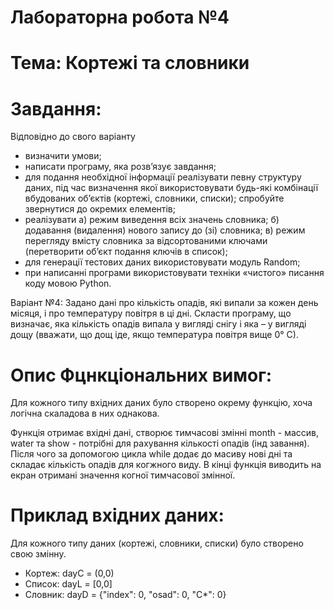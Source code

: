 # Лабораторна робота №4

# Тема: Кортежі та cловники 

# Завдання: 

Відповідно до свого варіанту
- визначити умови;
- написати програму, яка розв’язує завдання;
- для подання необхідної інформації реалізувати певну структуру даних, під час визначення якої використовувати будь-які комбінації вбудованих об’єктів (кортежі, словники, списки); спробуйте звернутися до окремих елементів;
- реалізувати a) режим виведення всіх значень словника; б) додавання (видалення) нового запису до (зі) словника; в) режим перегляду вмісту словника за відсортованими ключами (перетворити об’єкт подання ключів в список);
- для генерації тестових даних використовувати модуль Random;
- при написанні програми використовувати техніки «чистого» писання коду мовою Python.

Варіант №4: Задано дані про кількість опадів, які випали за кожен день місяця, і про температуру повітря в ці дні. Скласти програму, що визначає, яка кількість опадів випала у вигляді снігу і яка – у вигляді дощу (вважати, що дощ іде, якщо температура повітря вище 0° С).

# Опис Фцнкціональних вимог:

Для кожного типу вхідних даних було створено окрему функцію, хоча логічна скаладова в них однакова.

Функція отримає вхідні дані, створює тимчасові змінні month - массив, water та show - потрібні для рахування кількості опадів (інд завання).
Після чого за допомогою цикла while додає до масиву нові дні та складає кількість опадів для когжного виду.
В кінці функція виводить на екран отримані значення когної тимчасової змінної.

# Приклад вхідних даних:

Для кожного типу даних (кортежі, словники, списки) було створено свою змінну. 
- Кортеж: dayC = (0,0)    
- Список: dayL = [0,0]    
- Словник: dayD = {"index": 0, "osad": 0, "C*": 0}

